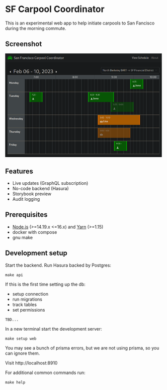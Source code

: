 # SF Carpool Coordinator

This is an experimental web app to help initiate carpools to San Fancisco during the morning commute.

## Screenshot
![screenshot](screenshot.png?raw=true "screenshot")

## Features
* Live updates (GraphQL subscription)
* No-code backend (Hasura)
* Storybook preview
* Audit logging

## Prerequisites
- [Node.js](https://nodejs.org/en/) (>=14.19.x <=16.x) and [Yarn](https://yarnpkg.com/) (>=1.15)
- docker with compose
- gnu make

## Development setup

Start the backend. Run Hasura backed by Postgres:
```
make api
```

If this is the first time setting up the db:
* setup connection
* run migrations
* track tables
* set permissions
```
TBD...
```

In a new terminal start the development server:

```
make setup web
```

You may see a bunch of prisma errors, but we are not using prisma, so you can ignore them.

Visit
http://localhost:8910


For additional common commands run:
```
make help
```
